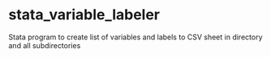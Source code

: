 # stata_variable_labeler
Stata program to create list of variables and labels to CSV sheet in directory and all subdirectories
